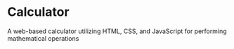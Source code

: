 # Calculator
A web-based calculator utilizing HTML, CSS, and JavaScript for performing mathematical operations
